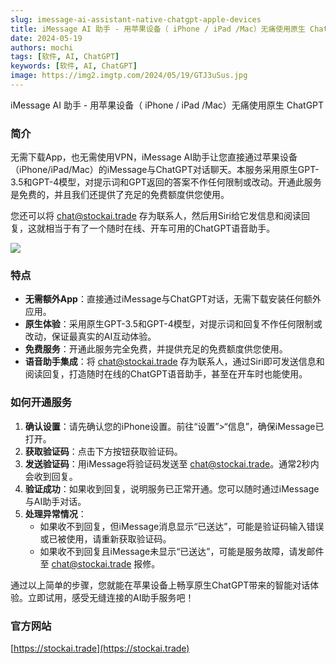 ```yaml
---
slug: imessage-ai-assistant-native-chatgpt-apple-devices
title: iMessage AI 助手 - 用苹果设备（ iPhone / iPad /Mac）无痛使用原生 ChatGPT
date: 2024-05-19
authors: mochi
tags: [软件, AI, ChatGPT]
keywords: [软件, AI, ChatGPT]
image: https://img2.imgtp.com/2024/05/19/GTJ3uSus.jpg
---
```


iMessage AI 助手 - 用苹果设备（ iPhone / iPad /Mac）无痛使用原生 ChatGPT

<!-- truncate -->

### 简介

无需下载App，也无需使用VPN，iMessage AI助手让您直接通过苹果设备（iPhone/iPad/Mac）的iMessage与ChatGPT对话聊天。本服务采用原生GPT-3.5和GPT-4模型，对提示词和GPT返回的答案不作任何限制或改动。开通此服务是免费的，并且我们还提供了充足的免费额度供您使用。

您还可以将 [chat@stockai.trade](mailto:chat@stockai.trade) 存为联系人，然后用Siri给它发信息和阅读回复，这就相当于有了一个随时在线、开车可用的ChatGPT语音助手。

![](https://img2.imgtp.com/2024/05/19/9bXKzVIo.jpg)

### 特点

- **无需额外App**：直接通过iMessage与ChatGPT对话，无需下载安装任何额外应用。
- **原生体验**：采用原生GPT-3.5和GPT-4模型，对提示词和回复不作任何限制或改动，保证最真实的AI互动体验。
- **免费服务**：开通此服务完全免费，并提供充足的免费额度供您使用。
- **语音助手集成**：将 [chat@stockai.trade](mailto:chat@stockai.trade) 存为联系人，通过Siri即可发送信息和阅读回复，打造随时在线的ChatGPT语音助手，甚至在开车时也能使用。

### 如何开通服务

1. **确认设置**：请先确认您的iPhone设置。前往“设置”>“信息”，确保iMessage已打开。
2. **获取验证码**：点击下方按钮获取验证码。
3. **发送验证码**：用iMessage将验证码发送至 [chat@stockai.trade](mailto:chat@stockai.trade)。通常2秒内会收到回复。
4. **验证成功**：如果收到回复，说明服务已正常开通。您可以随时通过iMessage与AI助手对话。
5. **处理异常情况**：
   - 如果收不到回复，但iMessage消息显示“已送达”，可能是验证码输入错误或已被使用，请重新获取验证码。
   - 如果收不到回复且iMessage未显示“已送达”，可能是服务故障，请发邮件至 [chat@stockai.trade](mailto:chat@stockai.trade) 报修。

通过以上简单的步骤，您就能在苹果设备上畅享原生ChatGPT带来的智能对话体验。立即试用，感受无缝连接的AI助手服务吧！

### 官方网站

[https://stockai.trade](https://stockai.trade)
